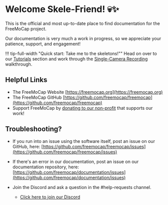 # Welcome Skele-Friend! 💀✨

This is the official and most up-to-date place to find documentation for the FreeMoCap project.

Our documentation is very much a work in progress, so we appreciate your patience, support, and engagement!

!!! tip-full-width "Quick start: Take me to the skeletons!""
     Head on over to our [Tutorials](getting_started/index.md) section and work through the [Single-Camera Recording](getting_started/single_camera_recording.md) walkthrough.


## Helpful Links

- The FreeMoCap Website [https://freemocap.org](https://freemocap.org)
- The FreeMoCap GitHub [https://github.com/freemocap/freemocap](https://github.com/freemocap/freemocap)
- Support FreeMoCap by [donating to our non-profit](https://freemocap.org/about-us.html#donate) that supports our work!
## Troubleshooting?

- If you run into an issue using the software itself, post an issue on our GitHub, here: [https://github.com/freemocap/freemocap/issues](https://github.com/freemocap/freemocap/issues)   
- If there's an error in our documentation, post an issue on our documentation repository, here: [https://github.com/freemocap/documentation/issues](https://github.com/freemocap/documentation/issues)

- Join the Discord and ask a question in the #help-requests channel.
    - [Click here to join our Discord](https://discord.gg/P2nyraRYjb)

